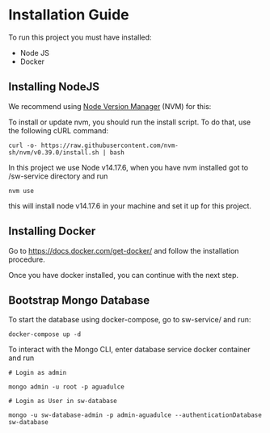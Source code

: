 # Installation Guide

To run this project you must have installed:

- Node JS
- Docker

## Installing NodeJS

We recommend using [Node Version Manager](https://github.com/nvm-sh/nvm) (NVM) for this:

To install or update nvm, you should run the install script. To do that, use the following cURL command:

`curl -o- https://raw.githubusercontent.com/nvm-sh/nvm/v0.39.0/install.sh | bash`

In this project we use Node v14.17.6, when you have nvm installed got to /sw-service directory and run

`nvm use`

this will install node v14.17.6 in your machine and set it up for this project.

## Installing Docker

Go to https://docs.docker.com/get-docker/ and follow the installation procedure.

Once you have docker installed, you can continue with the next step.

## Bootstrap Mongo Database

To start the database using docker-compose, go to sw-service/ and run:

```
docker-compose up -d
```

To interact with the Mongo CLI, enter database service docker container and run

```
# Login as admin

mongo admin -u root -p aguadulce

# Login as User in sw-database 

mongo -u sw-database-admin -p admin-aguadulce --authenticationDatabase sw-database
```
